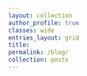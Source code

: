 ```yaml
---
layout: collection
author_profile: true
classes: wide
entries_layout: grid
title: 
permalink: /blog/
collection: posts
---
```

<!-- header:
    overlay_image: /assets/images/galaxy.jpg
    overlay_filter: 0.25 -->

